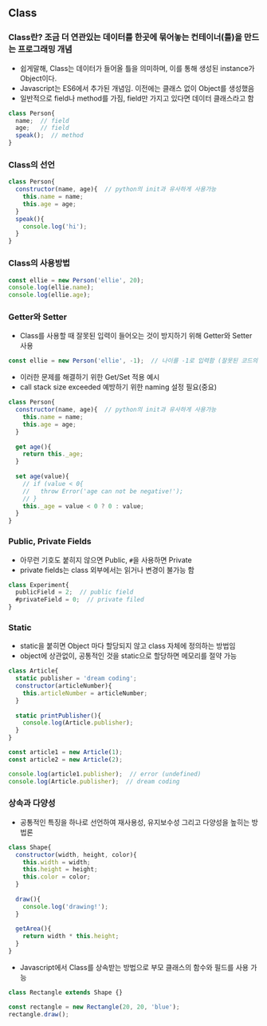 ## Class
### Class란? 조금 더 연관있는 데이터를 한곳에 묶어놓는 컨테이너(틀)을 만드는 프로그래밍 개념
* 쉽게말해, Class는 데이터가 들어올 틀을 의미하며, 이를 통해 생성된 instance가 Object이다.
* Javascript는 ES6에서 추가된 개념임. 이전에는 클래스 없이 Object를 생성했음
* 일반적으로 field나 method를 가짐, field만 가지고 있다면 데이터 클래스라고 함

```javascript
class Person{
  name;  // field
  age;   // field
  speak();  // method
}
```

### Class의 선언

```javascript
class Person{
  constructor(name, age){  // python의 init과 유사하게 사용가능
    this.name = name;
    this.age = age;
  }
  speak(){
    console.log('hi');
  }
}
```

### Class의 사용방법

```javascript
const ellie = new Person('ellie', 20);
console.log(ellie.name);
console.log(ellie.age);
```

### Getter와 Setter
* Class를 사용할 때 잘못된 입력이 들어오는 것이 방지하기 위해 Getter와 Setter 사용

```javascript
const ellie = new Person('ellie', -1);  // 나이를 -1로 입력함 (잘못된 코드의 예)
```

* 이러한 문제를 해결하기 위한 Get/Set 적용 예시
* call stack size exceeded 예방하기 위한 naming 설정 필요(중요)

```javascript
class Person{
  constructor(name, age){  // python의 init과 유사하게 사용가능
    this.name = name;
    this.age = age;
  }
  
  get age(){
    return this._age;
  }
  
  set age(value){
    // if (value < 0{
    //   throw Error('age can not be negative!');
    // }
    this._age = value < 0 ? 0 : value;
  }
}
```

### Public, Private Fields
* 아무런 기호도 붙히지 않으면 Public, `#`을 사용하면 Private
* private fields는 class 외부에서는 읽거나 변경이 불가능 함

```javascript
class Experiment{
  publicField = 2;  // public field
  #privateField = 0;  // private filed
}
```

### Static
* static을 붙히면 Object 마다 할당되지 않고 class 자체에 정의하는 방법임
* object에 상관없이, 공통적인 것을 static으로 할당하면 메모리를 절약 가능

```javascript
class Article{
  static publisher = 'dream coding';
  constructor(articleNumber){
    this.articleNumber = articleNumber;
  }
  
  static printPublisher(){
    console.log(Article.publisher);
  }
}

const article1 = new Article(1);
const article2 = new Article(2);

console.log(article1.publisher);  // error (undefined)
console.log(Article.publisher);  // dream coding
```

### 상속과 다양성
* 공통적인 특징을 하나로 선언하여 재사용성, 유지보수성 그리고 다양성을 높히는 방법론

```javascript
class Shape{
  constructor(width, height, color){
    this.width = width;
    this.height = height;
    this.color = color;
  }
  
  draw(){
    console.log('drawing!');
  }
  
  getArea(){
    return width * this.height;
  }
}
```

* Javascript에서 Class를 상속받는 방법으로 부모 클래스의 함수와 필드를 사용 가능

```javascript
class Rectangle extends Shape {}

const rectangle = new Rectangle(20, 20, 'blue');
rectangle.draw();
```
